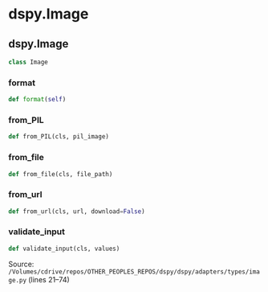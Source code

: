 # dspy.Image

## dspy.Image

```python
class Image
```

### format

```python
def format(self)
```

### from_PIL

```python
def from_PIL(cls, pil_image)
```

### from_file

```python
def from_file(cls, file_path)
```

### from_url

```python
def from_url(cls, url, download=False)
```

### validate_input

```python
def validate_input(cls, values)
```
Source: `/Volumes/cdrive/repos/OTHER_PEOPLES_REPOS/dspy/dspy/adapters/types/image.py` (lines 21–74)

